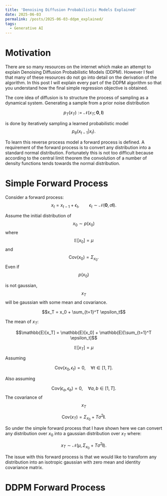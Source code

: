 ```yaml
---
title: 'Denoising Diffusion Probabilistic Models Explained'
date: 2025-06-03
permalink: /posts/2025-06-03-ddpm_explained/
tags:
  - Generative AI
---
```


# Motivation

There are so many resources on the internet which make an attempt to explain Denoising Diffusion Probabilistic Models (DDPM). However I feel that many of these resources do not go into detail on the derivation of the algorithm. In this post I will explain every part of the DDPM algorithm so that you understand how the final simple regression objective is obtained.

The core idea of diffusion is to structure the process of sampling as a dynamical system. Generating a sample from a prior noise distribution

$$p_T(x_T) := \mathcal{N}(x_T; \mathbf{0}, \mathbf{I})$$

is done by iteratively sampling a learned probabilistic model
$$p_\theta(x_{t-1} | x_t).$$

To learn this reverse process model a forward process is defined. A requirement of the forward process is to convert any distribution into a standard normal distribution. Fortunately this is not too difficult because according to the central limit theorem the convolution of a number of density functions tends towards the normal distribution. 

# Simple Forward Process

Consider a forward process:
$$x_t = x_{t-1} + \epsilon_t, \qquad \epsilon_t \sim\mathcal{N}(\mathbf{0}, \sigma\mathbf{I}).$$

Assume the initial distribution of 
$$x_0 \sim p(x_0)$$ 
where 
$$\mathbb{E}[x_0] = \mu$$ 
and 
$$\textrm{Cov}(x_0) = \Sigma_{x_0}.$$
Even if 
$$p(x_0)$$ 

is not gaussian, 
$$x_T$$ 
will be gaussian with some mean and covariance.

$$x_T = x_0 + \sum_{t=1}^T \epsilon_t$$

The mean of $x_T$:

$$\mathbb{E}[x_T] = \mathbb{E}[x_0] + \mathbb{E}[\sum_{t=1}^T \epsilon_t]$$

$$\mathbb{E}[x_T] = \mu$$

Assuming

$$\textrm{Cov}(x_0, \epsilon_t) = 0,\quad \forall t\in[1,T].$$ 

Also assuming 

$$\textrm{Cov}(\epsilon_a, \epsilon_b) = 0,\quad \forall a, b\in[1,T].$$
The covariance of 
$$x_T$$

$$\textrm{Cov}(x_T) = \Sigma_{x_0} + T\sigma^2\mathbf{I}.$$

So under the simple forward process that I have shown here we can convert any distribution over $x_0$ into a gaussian distribution over $x_T$ where:

$$x_T \sim \mathcal{N}(\mu, \Sigma_{x_0}+T\sigma^2\mathbf{I}).$$

The issue with this forward process is that we would like to transform any distribution into an isotropic gaussian with zero mean and identity covariance matrix.

# DDPM Forward Process

